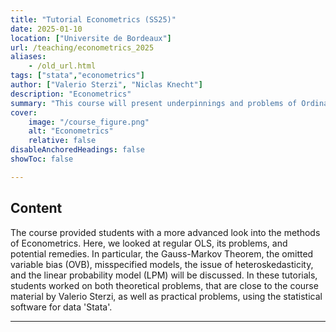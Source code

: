```yaml
---
title: "Tutorial Econometrics (SS25)" 
date: 2025-01-10
location: ["Universite de Bordeaux"]
url: /teaching/econometrics_2025
aliases:
    - /old_url.html
tags: ["stata","econometrics"]
author: ["Valerio Sterzi", "Niclas Knecht"]
description: "Econometrics" 
summary: "This course will present underpinnings and problems of Ordinary Least Squares (OLS) regressions. In tutorials, students will work on both theoretical and practical problems."
cover:
    image: "/course_figure.png"
    alt: "Econometrics"
    relative: false
disableAnchoredHeadings: false
showToc: false

---
```


## Content

The course provided students with a more advanced look into the methods of Econometrics. Here, we looked at regular OLS, its problems, and potential remedies. In particular, the Gauss-Markov Theorem, the omitted variable bias (OVB), misspecified models, the issue of heteroskedasticity, and the linear probability model (LPM) will be discussed. In these tutorials, students worked on both theoretical problems, that are close to the course material by Valerio Sterzi, as well as practical problems, using the statistical software for data 'Stata'. 

---

<!---

## Introduction

##### Slides

- [Introduction](/teaching/econometrics_2024_presentation_introduction.pdf)

##### Data files

- [Introduction data](/teaching/econometrics_2024_auto.dta)


## Tutorial 1 (due 15.02.2024, 11h30)

OLS. Expected Value. Heteroskedasticity. 

[Here](https://www.stat.auckland.ac.nz/~fewster/325/notes/ch3.pdf) you can find information on expected values and the rules governing them.


##### Problem set

- [Problem Set 1](/teaching/econometrics_2024_ps1.pdf)

I have been made aware of a small error in question 3, where the denominator is missing a square. I have uploaded a corrected version. I apologise for the inconvenience caused.

- [Problem Set 1 (corrected)](/teaching/econometrics_2024_ps1_corrected.pdf)


##### Data files

- [Data Problem Set 1](/teaching/econometrics_2024_td1_data.zip)



## Tutorial 2 (due 07.03.2024)

OLS. Proxy variables. Heteroskedasticity. Non-linear functions.

##### Problem set

- [Problem Set 2](/teaching/econometrics_2024_ps2.pdf)


##### Data files

- [Data Problem Set 2](/teaching/econometrics_2024_td2_data.zip)


## Tutorial 3 (due 21.03.2024)

OLS. Predicted Values. Interactions. Dummy variables.

##### Problem set

- [Problem Set 3](/teaching/econometrics_2024_ps3.pdf)


##### Data files

- [Data Problem Set 3](/teaching/econometrics_2024_td3_data.zip)



## Tutorial 4 (due 04.04.2024)

OLS. LPM. Logit / Probit. Panel data.

[Here](https://clas.ucdenver.edu/marcelo-perraillon/sites/default/files/attached-files/perraillon_marginal_effects_lecture_lisbon.pdf) you can learn more about interpreting marginal effects.

##### Problem set

- [Problem Set 4](/teaching/econometrics_2024_ps4.pdf)


##### Data files

- [Data Problem Set 4](/teaching/econometrics_2024_td4_data.zip)
